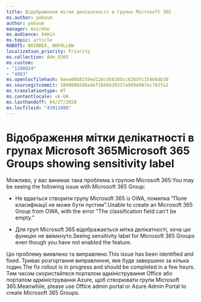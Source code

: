 ```yaml
---
title: Відображення мітки делікатності в групах Microsoft 365
ms.author: pebaum
author: pebaum
manager: mnirkhe
ms.audience: Admin
ms.topic: article
ROBOTS: NOINDEX, NOFOLLOW
localization_priority: Priority
ms.collection: Adm_O365
ms.custom:
- "1200024"
- "4803"
ms.openlocfilehash: 9aea00b8239ed126cd56385cc6265fc15466db30
ms.sourcegitcommit: 286000b588adef1bbbb28337a9d9e087ec783fa2
ms.translationtype: HT
ms.contentlocale: uk-UA
ms.lasthandoff: 04/27/2020
ms.locfileid: "43911888"
---
```

# <a name="microsoft-365-groups-showing-sensitivity-label"></a><span data-ttu-id="3b501-102">Відображення мітки делікатності в групах Microsoft 365</span><span class="sxs-lookup"><span data-stu-id="3b501-102">Microsoft 365 Groups showing sensitivity label</span></span>

<span data-ttu-id="3b501-103">Можливо, у вас виникає така проблема з групою Microsoft 365:</span><span class="sxs-lookup"><span data-stu-id="3b501-103">You may be seeing the following issue with Microsoft 365 Group:</span></span>

- <span data-ttu-id="3b501-104">Не вдається створити групу Microsoft 365 із OWA, помилка "Поле класифікації не може бути пустим".</span><span class="sxs-lookup"><span data-stu-id="3b501-104">Unable to create an Microsoft 365 Group from OWA, with the error "The classification field can't be empty."</span></span>

- <span data-ttu-id="3b501-105">Для груп Microsoft 365 відображається мітка делікатності, хоча цю функцію не ввімкнуто.</span><span class="sxs-lookup"><span data-stu-id="3b501-105">Seeing sensitivity label for Microsoft 365 Groups even though you have not enabled the feature.</span></span>

<span data-ttu-id="3b501-106">Цю проблему виявлено та виправлено.</span><span class="sxs-lookup"><span data-stu-id="3b501-106">This issue has been identified and fixed.</span></span> <span data-ttu-id="3b501-107">Триває розгортання виправлення, яке буде завершено за кілька годин.</span><span class="sxs-lookup"><span data-stu-id="3b501-107">The fix rollout is in progress and should be completed in a few hours.</span></span> <span data-ttu-id="3b501-108">Тим часом скористайтеся порталом адміністрування Office або порталом адміністрування Azure, щоб створювати групи Microsoft 365.</span><span class="sxs-lookup"><span data-stu-id="3b501-108">Meanwhile, please use Office admin portal or Azure Admin Portal to create Microsoft 365 Groups.</span></span>  

